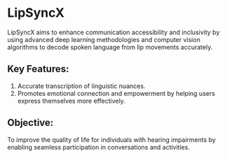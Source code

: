 # LipSyncX
LipSyncX aims to enhance communication accessibility and inclusivity by using advanced deep learning methodologies and computer vision algorithms to decode spoken language from lip movements accurately.
## Key Features:
  1. Accurate transcription of linguistic nuances.
  2. Promotes emotional connection and empowerment by helping users express themselves more effectively.
## Objective: 
  To improve the quality of life for individuals with hearing impairments by enabling seamless participation in conversations and activities.
